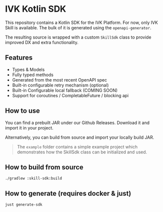 # IVK Kotlin SDK
This repository contains a Kotlin SDK for the IVK Platform. For now, only IVK Skill is available.
The bulk of it is generated using the `openapi-generator`.

The resulting source is wrapped with a custom `SkillSdk` class to provide improved DX and extra functionality.

## Features
- Types & Models
- Fully typed methods
- Generated from the most recent OpenAPI spec
- Built-in configurable retry mechanism (optional)
- Built-in Configurable local fallback (COMING SOON)
- Support for coroutines / CompletableFuture / blocking api

## How to use
You can find a prebuilt JAR under our Github Releases.
Download it and import it in your project.

Alternatively, you can build from source and import your locally build JAR.

> The `example` folder contains a simple example project which demonstrates how the SkillSdk class can be initialized and used.

## How to build from source
```
./gradlew :skill-sdk:build
```

## How to generate (requires docker & just)
```
just generate-sdk
```


